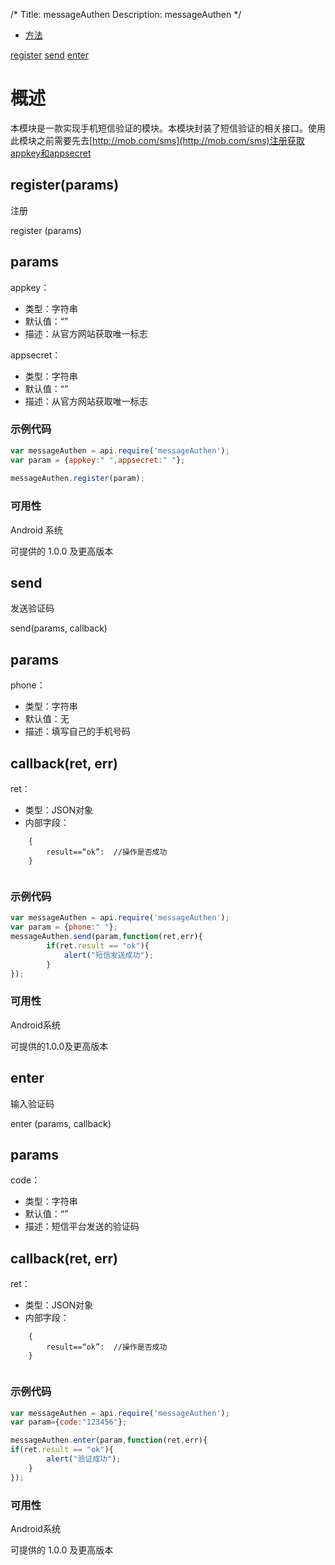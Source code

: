 /*
Title: messageAuthen
Description: messageAuthen
*/
<ul id="tab" class="clearfix">
	<li class="active"><a href="#method-content">方法</a></li>
</ul>
<div id="method-content">

<div class="outline">

[register](#register)
[send](#send)
[enter](#enter)

</div>

# 概述 #

本模块是一款实现手机短信验证的模块。本模块封装了短信验证的相关接口。使用此模块之前需要先去[http://mob.com/sms](http://mob.com/sms)注册获取appkey和appsecret


## register(params)<div id="register"></div>
注册

register (params)

## params ##
appkey：

- 类型：字符串
- 默认值：“”
- 描述：从官方网站获取唯一标志

appsecret：

- 类型：字符串
- 默认值：“”
- 描述：从官方网站获取唯一标志

### 示例代码 ###

```js
var messageAuthen = api.require('messageAuthen');
var param = {appkey:" ",appsecret:" "}; 
    
messageAuthen.register(param);
```

### 可用性 ###

Android 系统

可提供的 1.0.0 及更高版本


## send<div id="send"></div>
发送验证码

send(params, callback)

## params ##
phone：

- 类型：字符串
- 默认值：无
- 描述：填写自己的手机号码

## callback(ret, err)
ret：

- 类型：JSON对象
- 内部字段：

```
	{
		result==“ok”:  //操作是否成功
    }
    
```

### 示例代码

```js
var messageAuthen = api.require('messageAuthen');
var param = {phone:" "};
messageAuthen.send(param,function(ret,err){
    	if(ret.result == "ok"){
       		alert("短信发送成功");
       	}
});
```	

### 可用性 ###

Android系统

可提供的1.0.0及更高版本


## enter<div id="enter"></div>
输入验证码

enter (params, callback)

## params ##
code：

- 类型：字符串
- 默认值：“”
- 描述：短信平台发送的验证码

## callback(ret, err) ##
ret：

- 类型：JSON对象
- 内部字段：

```
	{
		result==“ok”:  //操作是否成功
    }
    
```

### 示例代码 ###

```js
var messageAuthen = api.require('messageAuthen');
var param={code:"123456"};

messageAuthen.enter(param,function(ret,err){
if(ret.result == "ok"){
  		alert("验证成功");
  	}
});
```

### 可用性 ###

Android系统

可提供的 1.0.0 及更高版本